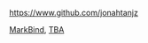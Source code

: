 
<!-- Give link to your github home page -->
<span id="github">https://www.github.com/jonahtanjz</span>

<!-- Give your internal and external projects related to the module -->
<span id="projects">[MarkBind](https://github.com/MarkBind/markbind), [TBA]()</span>